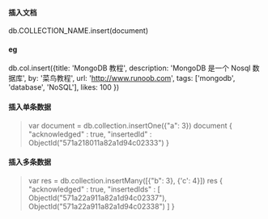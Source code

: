 #### 插入文档
db.COLLECTION_NAME.insert(document)

#### eg
db.col.insert({title: 'MongoDB 教程', 
  description: 'MongoDB 是一个 Nosql 数据库',
  by: '菜鸟教程',
  url: 'http://www.runoob.com',
  tags: ['mongodb', 'database', 'NoSQL'],
  likes: 100
})

#### 插入单条数据

> var document = db.collection.insertOne({"a": 3})
> document
{
  "acknowledged" : true,
  "insertedId" : ObjectId("571a218011a82a1d94c02333")
}

#### 插入多条数据
> var res = db.collection.insertMany([{"b": 3}, {'c': 4}])
> res
{
  "acknowledged" : true,
  "insertedIds" : [
    ObjectId("571a22a911a82a1d94c02337"),
    ObjectId("571a22a911a82a1d94c02338")
  ]
}
